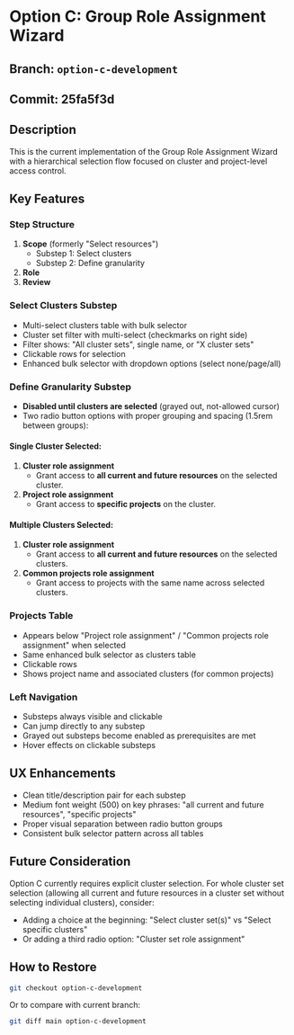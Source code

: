 # Option C: Group Role Assignment Wizard

## Branch: `option-c-development`
## Commit: 25fa5f3d

## Description
This is the current implementation of the Group Role Assignment Wizard with a hierarchical selection flow focused on cluster and project-level access control.

## Key Features

### Step Structure
1. **Scope** (formerly "Select resources")
   - Substep 1: Select clusters
   - Substep 2: Define granularity
2. **Role**
3. **Review**

### Select Clusters Substep
- Multi-select clusters table with bulk selector
- Cluster set filter with multi-select (checkmarks on right side)
- Filter shows: "All cluster sets", single name, or "X cluster sets"
- Clickable rows for selection
- Enhanced bulk selector with dropdown options (select none/page/all)

### Define Granularity Substep
- **Disabled until clusters are selected** (grayed out, not-allowed cursor)
- Two radio button options with proper grouping and spacing (1.5rem between groups):

#### Single Cluster Selected:
1. **Cluster role assignment**
   - Grant access to **all current and future resources** on the selected cluster.
2. **Project role assignment**
   - Grant access to **specific projects** on the cluster.

#### Multiple Clusters Selected:
1. **Cluster role assignment**
   - Grant access to **all current and future resources** on the selected clusters.
2. **Common projects role assignment**
   - Grant access to projects with the same name across selected clusters.

### Projects Table
- Appears below "Project role assignment" / "Common projects role assignment" when selected
- Same enhanced bulk selector as clusters table
- Clickable rows
- Shows project name and associated clusters (for common projects)

### Left Navigation
- Substeps always visible and clickable
- Can jump directly to any substep
- Grayed out substeps become enabled as prerequisites are met
- Hover effects on clickable substeps

## UX Enhancements
- Clean title/description pair for each substep
- Medium font weight (500) on key phrases: "all current and future resources", "specific projects"
- Proper visual separation between radio button groups
- Consistent bulk selector pattern across all tables

## Future Consideration
Option C currently requires explicit cluster selection. For whole cluster set selection (allowing all current and future resources in a cluster set without selecting individual clusters), consider:
- Adding a choice at the beginning: "Select cluster set(s)" vs "Select specific clusters"
- Or adding a third radio option: "Cluster set role assignment"

## How to Restore
```bash
git checkout option-c-development
```

Or to compare with current branch:
```bash
git diff main option-c-development
```

